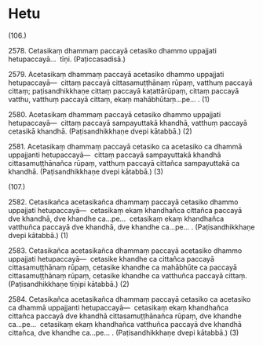 # Hetu

(106.)

2578\. Cetasikaṃ dhammaṃ paccayā cetasiko dhammo uppajjati hetupaccayā…  tīṇi. (Paṭiccasadisā.)

2579\. Acetasikaṃ dhammaṃ paccayā acetasiko dhammo uppajjati hetupaccayā—  cittaṃ paccayā cittasamuṭṭhānaṃ rūpaṃ, vatthuṃ paccayā cittaṃ; paṭisandhikkhaṇe cittaṃ paccayā kaṭattārūpaṃ, cittaṃ paccayā vatthu, vatthuṃ paccayā cittaṃ, ekaṃ mahābhūtaṃ…pe… . (1)

2580\. Acetasikaṃ dhammaṃ paccayā cetasiko dhammo uppajjati hetupaccayā—  cittaṃ paccayā sampayuttakā khandhā, vatthuṃ paccayā cetasikā khandhā. (Paṭisandhikkhaṇe dvepi kātabbā.) (2)

2581\. Acetasikaṃ dhammaṃ paccayā cetasiko ca acetasiko ca dhammā uppajjanti hetupaccayā—  cittaṃ paccayā sampayuttakā khandhā cittasamuṭṭhānañca rūpaṃ, vatthuṃ paccayā cittañca sampayuttakā ca khandhā. (Paṭisandhikkhaṇe dvepi kātabbā.) (3)

(107.)

2582\. Cetasikañca acetasikañca dhammaṃ paccayā cetasiko dhammo uppajjati hetupaccayā—  cetasikaṃ ekaṃ khandhañca cittañca paccayā dve khandhā, dve khandhe ca…pe…  cetasikaṃ ekaṃ khandhañca vatthuñca paccayā dve khandhā, dve khandhe ca…pe… . (Paṭisandhikkhaṇe dvepi kātabbā.) (1)

2583\. Cetasikañca acetasikañca dhammaṃ paccayā acetasiko dhammo uppajjati hetupaccayā—  cetasike khandhe ca cittañca paccayā cittasamuṭṭhānaṃ rūpaṃ, cetasike khandhe ca mahābhūte ca paccayā cittasamuṭṭhānaṃ rūpaṃ, cetasike khandhe ca vatthuñca paccayā cittaṃ. (Paṭisandhikkhaṇe tīṇipi kātabbā.) (2)

2584\. Cetasikañca acetasikañca dhammaṃ paccayā cetasiko ca acetasiko ca dhammā uppajjanti hetupaccayā—  cetasikaṃ ekaṃ khandhañca cittañca paccayā dve khandhā cittasamuṭṭhānañca rūpaṃ, dve khandhe ca…pe…  cetasikaṃ ekaṃ khandhañca vatthuñca paccayā dve khandhā cittañca, dve khandhe ca…pe… . (Paṭisandhikkhaṇe dvepi kātabbā.) (3)
